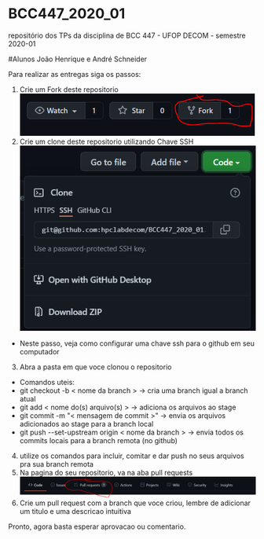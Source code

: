 # BCC447_2020_01

repositório dos TPs da disciplina de BCC 447 - UFOP DECOM - semestre 2020-01

#Alunos
João Henrique e André Schneider

Para realizar as entregas siga os passos:

1. Crie um Fork deste repositorio
   <img src="Fork.png">
2. Crie um clone deste repositorio utilizando Chave SSH
   <img src="clone.png">

- Neste passo, veja como configurar uma chave ssh para o github em seu computador

3. Abra a pasta em que voce clonou o repositorio

- Comandos uteis:
- git checkout -b < nome da branch > -> cria uma branch igual a branch atual
- git add < nome do(s) arquivo(s) > -> adiciona os arquivos ao stage
- git commit -m "< mensagem de commit >" -> envia os arquivos adicionados ao stage para a branch local
- git push --set-upstream origin < nome da branch > -> envia todos os commits locais para a branch remota (no github)

4. utilize os comandos para incluir, comitar e dar push no seus arquivos pra sua branch remota
5. Na pagina do seu repositorio, va na aba pull requests
   <img src="pr.png">
6. Crie um pull request com a branch que voce criou, lembre de adicionar um titulo e uma descricao intuitiva

Pronto, agora basta esperar aprovacao ou comentario.
